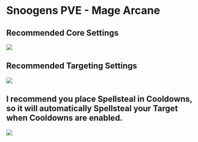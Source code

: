 # Snoogens PVE - Mage Arcane
## Recommended Core Settings  
![](https://i.imgur.com/QvG7jFx.png)   

## Recommended Targeting Settings  
![](https://i.imgur.com/FgLpWHA.png)  

## I recommend you place Spellsteal in Cooldowns, so it will automatically Spellsteal your Target when Cooldowns are enabled.    
![](https://i.imgur.com/gFCvmm6.png)  
